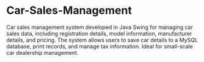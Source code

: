 # Car-Sales-Management
Car sales management system developed in Java Swing for managing car sales data, including registration details, model information, manufacturer details, and pricing. The system allows users to save car details to a MySQL database, print records, and manage tax information. Ideal for small-scale car dealership management.
